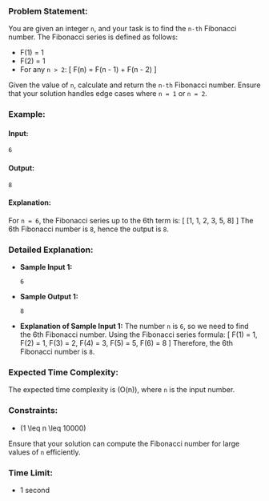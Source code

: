 ### Problem Statement:

You are given an integer `n`, and your task is to find the `n-th` Fibonacci number. The Fibonacci series is defined as follows:

- F(1) = 1
- F(2) = 1
- For any `n > 2`: 
  \[
  F(n) = F(n - 1) + F(n - 2)
  \]

Given the value of `n`, calculate and return the `n-th` Fibonacci number. Ensure that your solution handles edge cases where `n = 1` or `n = 2`.

### Example:

#### Input:
```
6
```

#### Output:
```
8
```

#### Explanation:
For `n = 6`, the Fibonacci series up to the 6th term is:
\[
[1, 1, 2, 3, 5, 8]
\]
The 6th Fibonacci number is `8`, hence the output is `8`.

### Detailed Explanation:

- **Sample Input 1:**
  ```
  6
  ```

- **Sample Output 1:**
  ```
  8
  ```

- **Explanation of Sample Input 1:**
  The number `n` is `6`, so we need to find the 6th Fibonacci number. Using the Fibonacci series formula:
  \[
  F(1) = 1, F(2) = 1, F(3) = 2, F(4) = 3, F(5) = 5, F(6) = 8
  \]
  Therefore, the 6th Fibonacci number is `8`.

### Expected Time Complexity:
The expected time complexity is \(O(n)\), where `n` is the input number.

### Constraints:
- \(1 \leq n \leq 10000\)

Ensure that your solution can compute the Fibonacci number for large values of `n` efficiently.

### Time Limit:
- 1 second